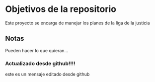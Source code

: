 # Objetivos de la repositorio

Este proyecto se encarga de manejar los planes de la liga de la justicia


## Notas
Pueden hacer lo que quieran...

### Actualizado desde github!!!!
este es un mensaje editado desde github
